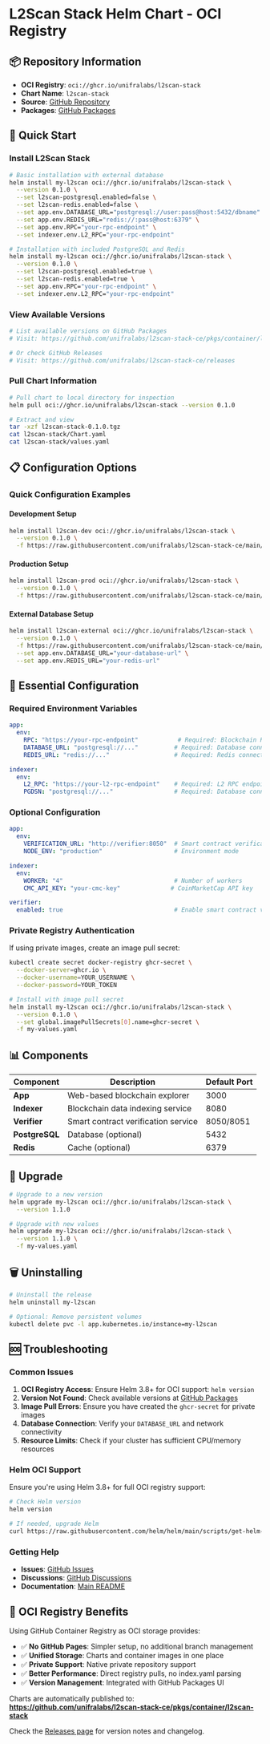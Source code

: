 # L2Scan Stack Helm Chart - OCI Registry

## 📦 Repository Information

- **OCI Registry**: `oci://ghcr.io/unifralabs/l2scan-stack`
- **Chart Name**: `l2scan-stack`
- **Source**: [GitHub Repository](https://github.com/unifralabs/l2scan-stack-ce)
- **Packages**: [GitHub Packages](https://github.com/unifralabs/l2scan-stack-ce/pkgs/container/l2scan-stack)

## 🚀 Quick Start

### Install L2Scan Stack

```bash
# Basic installation with external database
helm install my-l2scan oci://ghcr.io/unifralabs/l2scan-stack \
  --version 0.1.0 \
  --set l2scan-postgresql.enabled=false \
  --set l2scan-redis.enabled=false \
  --set app.env.DATABASE_URL="postgresql://user:pass@host:5432/dbname" \
  --set app.env.REDIS_URL="redis://:pass@host:6379" \
  --set app.env.RPC="your-rpc-endpoint" \
  --set indexer.env.L2_RPC="your-rpc-endpoint"

# Installation with included PostgreSQL and Redis
helm install my-l2scan oci://ghcr.io/unifralabs/l2scan-stack \
  --version 0.1.0 \
  --set l2scan-postgresql.enabled=true \
  --set l2scan-redis.enabled=true \
  --set app.env.RPC="your-rpc-endpoint" \
  --set indexer.env.L2_RPC="your-rpc-endpoint"
```

### View Available Versions

```bash
# List available versions on GitHub Packages
# Visit: https://github.com/unifralabs/l2scan-stack-ce/pkgs/container/l2scan-stack

# Or check GitHub Releases
# Visit: https://github.com/unifralabs/l2scan-stack-ce/releases
```

### Pull Chart Information

```bash
# Pull chart to local directory for inspection
helm pull oci://ghcr.io/unifralabs/l2scan-stack --version 0.1.0

# Extract and view
tar -xzf l2scan-stack-0.1.0.tgz
cat l2scan-stack/Chart.yaml
cat l2scan-stack/values.yaml
```

## 📋 Configuration Options

### Quick Configuration Examples

#### Development Setup
```bash
helm install l2scan-dev oci://ghcr.io/unifralabs/l2scan-stack \
  --version 0.1.0 \
  -f https://raw.githubusercontent.com/unifralabs/l2scan-stack-ce/main/helm-chart/examples/development-values.yaml
```

#### Production Setup
```bash
helm install l2scan-prod oci://ghcr.io/unifralabs/l2scan-stack \
  --version 0.1.0 \
  -f https://raw.githubusercontent.com/unifralabs/l2scan-stack-ce/main/helm-chart/examples/production-values.yaml
```

#### External Database Setup
```bash
helm install l2scan-external oci://ghcr.io/unifralabs/l2scan-stack \
  --version 0.1.0 \
  -f https://raw.githubusercontent.com/unifralabs/l2scan-stack-ce/main/helm-chart/examples/external-db-values.yaml \
  --set app.env.DATABASE_URL="your-database-url" \
  --set app.env.REDIS_URL="your-redis-url"
```

## 🔧 Essential Configuration

### Required Environment Variables

```yaml
app:
  env:
    RPC: "https://your-rpc-endpoint"           # Required: Blockchain RPC endpoint
    DATABASE_URL: "postgresql://..."          # Required: Database connection
    REDIS_URL: "redis://..."                  # Required: Redis connection

indexer:
  env:
    L2_RPC: "https://your-l2-rpc-endpoint"    # Required: L2 RPC endpoint
    PGDSN: "postgresql://..."                 # Required: Database connection
```

### Optional Configuration

```yaml
app:
  env:
    VERIFICATION_URL: "http://verifier:8050"  # Smart contract verification
    NODE_ENV: "production"                    # Environment mode

indexer:
  env:
    WORKER: "4"                               # Number of workers
    CMC_API_KEY: "your-cmc-key"              # CoinMarketCap API key

verifier:
  enabled: true                               # Enable smart contract verifier
```

### Private Registry Authentication

If using private images, create an image pull secret:

```bash
kubectl create secret docker-registry ghcr-secret \
  --docker-server=ghcr.io \
  --docker-username=YOUR_USERNAME \
  --docker-password=YOUR_TOKEN

# Install with image pull secret
helm install my-l2scan oci://ghcr.io/unifralabs/l2scan-stack \
  --version 0.1.0 \
  --set global.imagePullSecrets[0].name=ghcr-secret \
  -f my-values.yaml
```

## 📊 Components

| Component | Description | Default Port |
|-----------|-------------|--------------|
| **App** | Web-based blockchain explorer | 3000 |
| **Indexer** | Blockchain data indexing service | 8080 |
| **Verifier** | Smart contract verification service | 8050/8051 |
| **PostgreSQL** | Database (optional) | 5432 |
| **Redis** | Cache (optional) | 6379 |

## 🔄 Upgrade

```bash
# Upgrade to a new version
helm upgrade my-l2scan oci://ghcr.io/unifralabs/l2scan-stack \
  --version 1.1.0

# Upgrade with new values
helm upgrade my-l2scan oci://ghcr.io/unifralabs/l2scan-stack \
  --version 1.1.0 \
  -f my-values.yaml
```

## 🗑️ Uninstalling

```bash
# Uninstall the release
helm uninstall my-l2scan

# Optional: Remove persistent volumes
kubectl delete pvc -l app.kubernetes.io/instance=my-l2scan
```

## 🆘 Troubleshooting

### Common Issues

1. **OCI Registry Access**: Ensure Helm 3.8+ for OCI support: `helm version`
2. **Version Not Found**: Check available versions at [GitHub Packages](https://github.com/unifralabs/l2scan-stack-ce/pkgs/container/l2scan-stack)
3. **Image Pull Errors**: Ensure you have created the `ghcr-secret` for private images
4. **Database Connection**: Verify your `DATABASE_URL` and network connectivity
5. **Resource Limits**: Check if your cluster has sufficient CPU/memory resources

### Helm OCI Support

Ensure you're using Helm 3.8+ for full OCI registry support:

```bash
# Check Helm version
helm version

# If needed, upgrade Helm
curl https://raw.githubusercontent.com/helm/helm/main/scripts/get-helm-3 | bash
```

### Getting Help

- **Issues**: [GitHub Issues](https://github.com/unifralabs/l2scan-stack-ce/issues)
- **Discussions**: [GitHub Discussions](https://github.com/unifralabs/l2scan-stack-ce/discussions)
- **Documentation**: [Main README](../README.md)

## 📝 OCI Registry Benefits

Using GitHub Container Registry as OCI storage provides:

- ✅ **No GitHub Pages**: Simpler setup, no additional branch management
- ✅ **Unified Storage**: Charts and container images in one place
- ✅ **Private Support**: Native private repository support
- ✅ **Better Performance**: Direct registry pulls, no index.yaml parsing
- ✅ **Version Management**: Integrated with GitHub Packages UI

Charts are automatically published to:
**https://github.com/unifralabs/l2scan-stack-ce/pkgs/container/l2scan-stack**

Check the [Releases page](https://github.com/unifralabs/l2scan-stack-ce/releases) for version notes and changelog. 